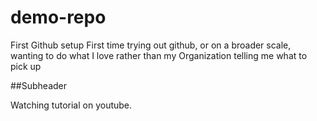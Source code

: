 # demo-repo
First Github setup
First time trying out github, or on a broader scale, wanting to do what I love rather than my Organization telling me what to pick up

##Subheader

Watching tutorial on youtube.